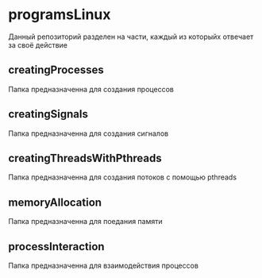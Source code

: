 # programsLinux

Данный репозиторий разделен на части, каждый из которыйх отвечает за своё действие

## creatingProcesses

Папка предназначенна для создания процессов

## creatingSignals

Папка предназначенна для создания сигналов

## creatingThreadsWithPthreads

Папка предназначенна для создания потоков с помощью pthreads

## memoryAllocation

Папка предназначенна для поедания памяти

## processInteraction

Папка предназначенна для взаимодействия процессов
